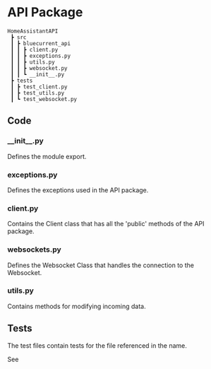 # API Package

```
HomeAssistantAPI
 ┣ src
 ┃ ┣ bluecurrent_api
 ┃ ┃ ┣ client.py
 ┃ ┃ ┣ exceptions.py
 ┃ ┃ ┣ utils.py
 ┃ ┃ ┣ websocket.py
 ┃ ┃ ┗ __init__.py
 ┣ tests
 ┃ ┣ test_client.py
 ┃ ┣ test_utils.py
 ┃ ┗ test_websocket.py
```

## Code

### \_\_init\_\_.py

Defines the module export.

### exceptions.py

Defines the exceptions used in the API package.

### client.py

Contains the Client class that has all the 'public' methods of the API package.

### websockets.py

Defines the Websocket Class that handles the connection to the Websocket.

### utils.py

Contains methods for modifying incoming data.

## Tests

The test files contain tests for the file referenced in the name.

See [](../testing/api-package-testing.md)
